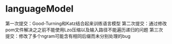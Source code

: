 # languageModel
第一次提交：Good-Turning和Katz结合起来训练语言模型
第二次提交：通过修改pom文件解决之之前不能使用Lzo压缩以及输入路径不能遍历递归的问题
第三次提交：修改了多个ngram可能含有相同后缀而未分别处理的bug
